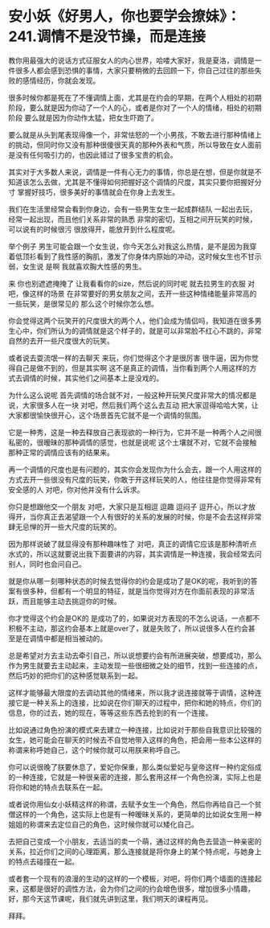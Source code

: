 # 安小妖《好男人，你也要学会撩妹》：241.调情不是没节操，而是连接

教你用最强大的说话方式征服女人的内心世界，哈喽大家好，我是夏洛，调情是一件很多人都会感到恐惧的事情，大家只要稍微的去回顾一下，你自己过往的那些失败的感情经历，你就会发现。

很多时候你都是死在了不懂调情上面，尤其是在约会的早期，在两个人相处的初期阶段，要么就是因为你动了一个人的心，或者是你对了一个人的情绪，相处的初期阶段 要么就是因为你动作太猛，把女生吓跑了。

要么就是从头到尾表现得像一个，非常怯怒的一个小男孩，不敢去进行那种情绪上的挑动，但同时你又没有那种很傻很天真的那种外表和气质，所以导致在女人面前是没有任何吸引力的，也因此错过了很多宝贵的机会。

其实对于大多数人来说，调情是一件有心无力的事情，你总是在想，但是你就是不知道该怎么去做，尤其是不懂得如何把握好这个调情的尺度，其实只要你把握好分寸 掌握好技巧，很多美好的事情就会在你身上去发生。

我们在生活里经常会看到你身边，会有一些男生女生一起成群结队 一起出去玩，经常一起出现，而且他们关系非常的熟悉 非常的密切，互相之间开玩笑的时候，可以说有的时候很污 很放得开，能放开到什么程度呢。

举个例子 男生可能会跟一个女生说，你今天怎么对我这么热情，是不是因为我穿着低顶衫看到了我性感的胸肌，激发了你身体内原始的冲动，这时候女生也不甘示弱，女生说 是啊 我就喜欢胸大性感的男生。

来 你也别遮遮掩掩了 让我看看你的size，然后说的同时呢 就去拉男生的衣服 对吧，像这样的场景 在非常要好的男女朋友之间，去开一些这种情绪能量非常高的一些玩笑，是很常见的 那么这个时候你怎么想。

你会觉得这两个玩笑开的尺度很大的两个人，他们会成为情侣吗，我知道在很多男生心中，你们所认为的调情就是这个样子的，就是可以非常脸不红心不跳的，非常自然的去开一些尺度很大的玩笑。

或者说去耍流氓一样的去聊天 来玩，你们觉得这个才是很厉害 很牛逼，因为你觉得自己是做不到的，但是其实啊 这不是真正的调情，当你看到两个人用这样的方式去调情的时候，其实他们之间基本上是没戏的。

为什么这么说呢 首先调情的场合就不对，一般这种开玩笑尺度非常大的情况都是说，大家很多人在一块 对吧，然后我们两个这么去互动 把大家逗得哈哈大笑，让大家都很愉快很开心，这个场景首先它就不是一个调情的氛围。

它是一种秀，这是一种去释放自己表现欲的一种行为，它并不是一种两个人之间很私密的，很暧昧的那种调情的感觉，也就是说呢 这个土壤就不对，它就不会接触那种正常的调情应该有的结果来。

再一个调情的尺度也是有问题的，其实你会发现你为什么会去，跟一个人用这样的方式去开一些很没有尺度的玩笑，你敢于开这样玩笑的人，他往往是你觉得非常有安全感的人 对吧，你对他并没有什么诉求。

你只是想跟他交一个朋友 对吧，大家只是互相逗 逗趣 逗闷子 逗开心，所以才放得开，当你真正去渴望跟一个人有很好的关系的发展的时候，你是不会去这样非常肆无忌惮的开一些大尺度的玩笑的。

因为那样说破了就显得没有那种趣味性了 对吧，真正的调情它应该是那种清听点水式的，所以这就要说出我下面要讲的内容，其实调情是一种连接，我会经常去问别人，同时也会问自己。

就是你从哪一刻哪种状态的时候去觉得你的约会是成功了是OK的呢，我听到的答案有很多种，但都有一个明显的特征，就是当你觉得对方在你面前表现的非常活跃，而且能够主动去挑逗你的时候。

你才觉得这个约会是OK的 是成功了的，如果说对方表现的不怎么说话，一点都不积极不主动，那这约会基本上就是over了，就是失败了，所以说很多人在约会甚至是在调情中都是相当被动的。

总是希望对方去主动去牵引自己，所以说想要约会有所进展突破，想要成功，那么作为男生就要去主动起来，主动发现一些很细微之处的细节，找到一些连接的点，然后巧妙的把你们的这种感觉联系到一起。

这样才能够最大限度的去调动其他的情绪来，所以我才说连接就等于调情，这种连接它是一种关系上的连接，比如说在你们聊天的过程中，把你和她的特点，你们的信息，你的过去，她的现在，等等这些东西去抢到的有一个连接。

比如说通过角色扮演的模式来去建立一种连接，比如说对于那些自我意识比较强的女生，她可能会在聊天的时候去不自觉地带入这样的角色，把会用一些本公这样的称谓来称呼她自己，这个时候你就可以用朕来称呼自己。

你可以说很晚了朕要休息了，爱妃你保重，那么类似爱妃与皇帝这样一种约定俗成的一种连接，它就是一种很亲密的连接，那么套用这样一个角色扮演，实际上也是将你和她的特点去联系在一起。

或者说你用仙女小妖精这样的称谓，去赋予女生一个角色，然后你再给自己一个贫僧这样的一个角色，这实际上也是有一种暧昧关系的，更简单的比如说女生用一种姐姐的称谓来去定位自己的角色，这时候你就可以矮化自己。

去把自己变成一个小朋友，去适当的卖一个萌，通过这样的角色去营造一种亲密的关系，拉近你们之间的心理距离，那么连接就是将你身上的某个特点呢，与她身上的特点去碰撞在一起。

或者套一个现有的浪漫的生动的这样的一个模板，对吧，将你们两个墙面的连接起来，这都是很好的调性方法，会为你们之间的约会增色很多，增加很多小情趣，好，那今天这节课呢，我们就先讲到这里，我们明天的课程再见。

拜拜。